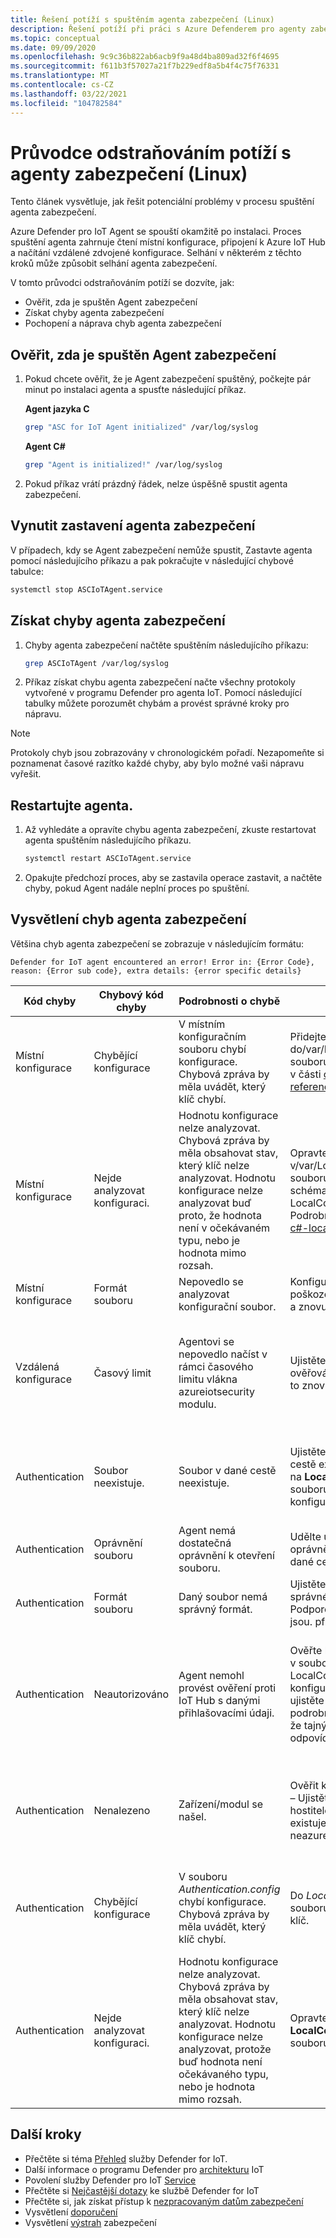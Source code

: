 ```yaml
---
title: Řešení potíží s spuštěním agenta zabezpečení (Linux)
description: Řešení potíží při práci s Azure Defenderem pro agenty zabezpečení IoT pro Linux
ms.topic: conceptual
ms.date: 09/09/2020
ms.openlocfilehash: 9c9c36b822ab6acb9f9a48d4ba809ad32f6f4695
ms.sourcegitcommit: f611b3f57027a21f7b229edf8a5b4f4c75f76331
ms.translationtype: MT
ms.contentlocale: cs-CZ
ms.lasthandoff: 03/22/2021
ms.locfileid: "104782584"
---
```

# <a name="security-agent-troubleshoot-guide-linux"></a>Průvodce odstraňováním potíží s agenty zabezpečení (Linux)

Tento článek vysvětluje, jak řešit potenciální problémy v procesu spuštění agenta zabezpečení.

Azure Defender pro IoT Agent se spouští okamžitě po instalaci. Proces spuštění agenta zahrnuje čtení místní konfigurace, připojení k Azure IoT Hub a načítání vzdálené zdvojené konfigurace. Selhání v některém z těchto kroků může způsobit selhání agenta zabezpečení.

V tomto průvodci odstraňováním potíží se dozvíte, jak:

- Ověřit, zda je spuštěn Agent zabezpečení
- Získat chyby agenta zabezpečení
- Pochopení a náprava chyb agenta zabezpečení

## <a name="validate-if-the-security-agent-is-running"></a>Ověřit, zda je spuštěn Agent zabezpečení

1. Pokud chcete ověřit, že je Agent zabezpečení spuštěný, počkejte pár minut po instalaci agenta a spusťte následující příkaz.
     <br>

    **Agent jazyka C**

    ```bash
    grep "ASC for IoT Agent initialized" /var/log/syslog
    ```

    **Agent C#**

    ```bash
    grep "Agent is initialized!" /var/log/syslog
    ```

1. Pokud příkaz vrátí prázdný řádek, nelze úspěšně spustit agenta zabezpečení.

## <a name="force-stop-the-security-agent"></a>Vynutit zastavení agenta zabezpečení

V případech, kdy se Agent zabezpečení nemůže spustit, Zastavte agenta pomocí následujícího příkazu a pak pokračujte v následující chybové tabulce:

```bash
systemctl stop ASCIoTAgent.service
```

## <a name="get-security-agent-errors"></a>Získat chyby agenta zabezpečení

1. Chyby agenta zabezpečení načtěte spuštěním následujícího příkazu:

    ```bash
    grep ASCIoTAgent /var/log/syslog
    ```

1. Příkaz získat chybu agenta zabezpečení načte všechny protokoly vytvořené v programu Defender pro agenta IoT. Pomocí následující tabulky můžete porozumět chybám a provést správné kroky pro nápravu.

> [!Note]
> Protokoly chyb jsou zobrazovány v chronologickém pořadí. Nezapomeňte si poznamenat časové razítko každé chyby, aby bylo možné vaši nápravu vyřešit.

## <a name="restart-the-agent"></a>Restartujte agenta.

1. Až vyhledáte a opravíte chybu agenta zabezpečení, zkuste restartovat agenta spuštěním následujícího příkazu.

    ```bash
    systemctl restart ASCIoTAgent.service
    ```

1. Opakujte předchozí proces, aby se zastavila operace zastavit, a načtěte chyby, pokud Agent nadále neplní proces po spuštění.

## <a name="understand-security-agent-errors"></a>Vysvětlení chyb agenta zabezpečení

Většina chyb agenta zabezpečení se zobrazuje v následujícím formátu:

```
Defender for IoT agent encountered an error! Error in: {Error Code}, reason: {Error sub code}, extra details: {error specific details}
```

| Kód chyby | Chybový kód chyby | Podrobnosti o chybě | Opravit C | Opravit C # |
|--|--|--|--|--|
| Místní konfigurace | Chybějící konfigurace | V místním konfiguračním souboru chybí konfigurace. Chybová zpráva by měla uvádět, který klíč chybí. | Přidejte chybějící klíč do/var/LocalConfiguration.jsv souboru. Podrobnosti najdete v části [cs-localconfig-reference](azure-iot-security-local-configuration-c.md) . | Do souboru General.config přidejte chybějící klíč. Podrobnosti najdete v tématu [c#-localconfig-reference](azure-iot-security-local-configuration-csharp.md) . |
| Místní konfigurace | Nejde analyzovat konfiguraci. | Hodnotu konfigurace nelze analyzovat. Chybová zpráva by měla obsahovat stav, který klíč nelze analyzovat. Hodnotu konfigurace nelze analyzovat buď proto, že hodnota není v očekávaném typu, nebo je hodnota mimo rozsah. | Opravte hodnotu klíče v/var/LocalConfiguration.jsv souboru tak, aby odpovídala schématu LocalConfiguration. Podrobnosti najdete v tématu [c#-localconfig-reference](azure-iot-security-local-configuration-csharp.md) . | Opravte hodnotu klíče v souboru General.config tak, aby odpovídala schématu. Podrobnosti najdete v části [cs-localconfig-reference](azure-iot-security-local-configuration-c.md) . |
| Místní konfigurace | Formát souboru | Nepovedlo se analyzovat konfigurační soubor. | Konfigurační soubor je poškozený, Stáhněte agenta a znovu ho nainstalujte. | - |
| Vzdálená konfigurace | Časový limit | Agentovi se nepovedlo načíst v rámci časového limitu vlákna azureiotsecurity modulu. | Ujistěte se, že je konfigurace ověřování správná, a zkuste to znovu. | Agentovi se nepovedlo načíst v rámci časového limitu vlákna modulu azureiotsecurity. Ujistěte se, že je konfigurace ověřování správná, a zkuste to znovu. |
| Authentication | Soubor neexistuje. | Soubor v dané cestě neexistuje. | Ujistěte se, že soubor v dané cestě existuje, nebo přejděte na **LocalConfiguration.jsv** souboru a změňte konfiguraci **FilePath** . | Zajistěte, aby soubor v dané cestě existoval, nebo přejděte do souboru **Authentication.config** a změňte konfiguraci **FilePath** . |
| Authentication | Oprávnění souboru | Agent nemá dostatečná oprávnění k otevření souboru. | Udělte uživateli **asciotagent** oprávnění ke čtení souboru v dané cestě. | Ujistěte se, že je soubor přístupný. |
| Authentication | Formát souboru | Daný soubor nemá správný formát. | Ujistěte se, že je soubor ve správném formátu. Podporované typy souborů jsou. pfx a. pem. | Ujistěte se, že je soubor platným souborem certifikátu. |
| Authentication | Neautorizováno | Agent nemohl provést ověření proti IoT Hub s danými přihlašovacími údaji. | Ověřte konfiguraci ověřování v souboru LocalConfiguration, Projděte konfiguraci ověřování a ujistěte se, že jsou všechny podrobnosti správné, ověřte, že tajný klíč v souboru odpovídá ověřené identitě. | Ověřte konfiguraci ověřování v Authentication.config, Projděte si konfiguraci ověřování a ujistěte se, že jsou všechny podrobnosti správné, a ověřte, že tajný klíč v souboru odpovídá ověřené identitě. |
| Authentication | Nenalezeno | Zařízení/modul se našel. | Ověřit konfiguraci ověřování – Ujistěte se, že je název hostitele správný, že zařízení existuje v IoT Hub a má neazureiotsecurityý modul. | Ověřit konfiguraci ověřování – Ujistěte se, že je název hostitele správný, že zařízení existuje v IoT Hub a má neazureiotsecurityý modul. |
| Authentication | Chybějící konfigurace | V souboru *Authentication.config* chybí konfigurace. Chybová zpráva by měla uvádět, který klíč chybí. | Do *LocalConfiguration.js* souboru přidejte chybějící klíč. | Do souboru *Authentication.config* přidejte chybějící klíč. Podrobnosti najdete v tématu [c#-localconfig-reference](azure-iot-security-local-configuration-csharp.md) . |
| Authentication | Nejde analyzovat konfiguraci. | Hodnotu konfigurace nelze analyzovat. Chybová zpráva by měla obsahovat stav, který klíč nelze analyzovat. Hodnotu konfigurace nelze analyzovat, protože buď hodnota není očekávaného typu, nebo je hodnota mimo rozsah. | Opravte hodnotu klíče v **LocalConfiguration.jsv** souboru. | Opravte hodnotu klíče v souboru **Authentication.config** tak, aby odpovídala schématu. Další informace najdete v tématu [cs-localconfig-reference](azure-iot-security-local-configuration-c.md) .|

## <a name="next-steps"></a>Další kroky

- Přečtěte si téma [Přehled](overview.md) služby Defender for IoT.
- Další informace o programu Defender pro [architekturu](architecture.md) IoT
- Povolení služby Defender pro IoT [Service](quickstart-onboard-iot-hub.md)
- Přečtěte si [Nejčastější dotazy](resources-frequently-asked-questions.md) ke službě Defender for IoT
- Přečtěte si, jak získat přístup k [nezpracovaným datům zabezpečení](how-to-security-data-access.md)
- Vysvětlení [doporučení](concept-recommendations.md)
- Vysvětlení [výstrah](concept-security-alerts.md) zabezpečení
